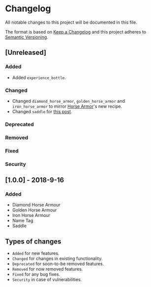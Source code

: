 # Changelog

All notable changes to this project will be documented in this file.

The format is based on [Keep a Changelog](https://keepachangelog.com/) and this project adheres to [Semantic Versioning](https://semver.org/).

## [Unreleased]

### Added

* Added `experience_bottle`.

### Changed

* Changed `diamond_horse_armor`, `golden_horse_armor` and `iron_horse_armor` to mirror [Horse Armor](https://minecraft.gamepedia.com/Horse_Armor)'s new recipe.
* Changed `saddle` for [this post](https://www.reddit.com/r/Minecraft/comments/cms6mu/).

### Deprecated

### Removed

### Fixed

### Security

## [1.0.0] - 2018-9-16

### Added

* Diamond Horse Armour
* Golden Horse Armour
* Iron Horse Armour
* Name Tag
* Saddle

## Types of changes

* `Added` for new features.
* `Changed` for changes in existing functionality.
* `Deprecated` for soon-to-be removed features.
* `Removed` for now removed features.
* `Fixed` for any bug fixes.
* `Security` in case of vulnerabilities.

